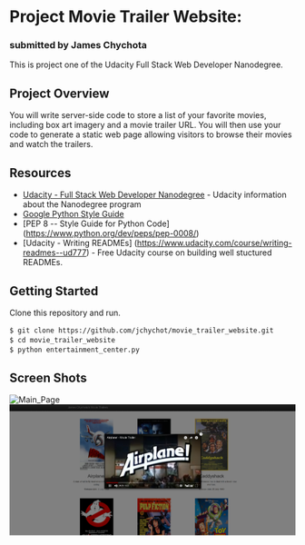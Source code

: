 # Project Movie Trailer Website:
### submitted by James Chychota

This is project one of the Udacity Full Stack Web Developer Nanodegree.

## Project Overview
You will write server-side code to store a list of your favorite movies, including box art imagery and a movie trailer URL. You will then use your code to generate a static web page allowing visitors to browse their movies and watch the trailers.

## Resources

* [Udacity - Full Stack Web Developer Nanodegree](https://www.udacity.com/course/full-stack-web-developer-nanodegree--nd004/) - Udacity information about the Nanodegree program
* [Google Python Style Guide](https://google.github.io/styleguide/pyguide.html)
* [PEP 8 -- Style Guide for Python Code] (https://www.python.org/dev/peps/pep-0008/)
* [Udacity - Writing READMEs] (https://www.udacity.com/course/writing-readmes--ud777) - Free Udacity course on building well stuctured READMEs.


## Getting Started

Clone this repository and run.

```sh
$ git clone https://github.com/jchychot/movie_trailer_website.git
$ cd movie_trailer_website
$ python entertainment_center.py
```

## Screen Shots
![Main_Page](./img/main.png)
![Trailer](./img/trailer.png)
